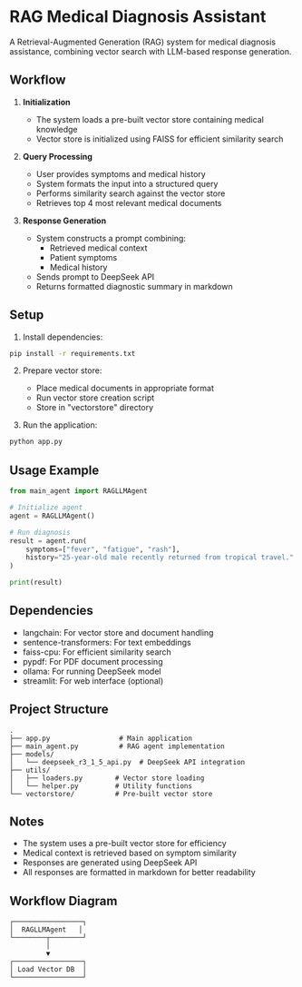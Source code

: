 # RAG Medical Diagnosis Assistant

A Retrieval-Augmented Generation (RAG) system for medical diagnosis assistance, combining vector search with LLM-based response generation.

## Workflow

1. **Initialization**
   - The system loads a pre-built vector store containing medical knowledge
   - Vector store is initialized using FAISS for efficient similarity search

2. **Query Processing**
   - User provides symptoms and medical history
   - System formats the input into a structured query
   - Performs similarity search against the vector store
   - Retrieves top 4 most relevant medical documents

3. **Response Generation**
   - System constructs a prompt combining:
     - Retrieved medical context
     - Patient symptoms
     - Medical history
   - Sends prompt to DeepSeek API
   - Returns formatted diagnostic summary in markdown

## Setup

1. Install dependencies:
```bash
pip install -r requirements.txt
```

2. Prepare vector store:
   - Place medical documents in appropriate format
   - Run vector store creation script
   - Store in "vectorstore" directory

3. Run the application:
```bash
python app.py
```

## Usage Example

```python
from main_agent import RAGLLMAgent

# Initialize agent
agent = RAGLLMAgent()

# Run diagnosis
result = agent.run(
    symptoms=["fever", "fatigue", "rash"],
    history="25-year-old male recently returned from tropical travel."
)

print(result)
```

## Dependencies

- langchain: For vector store and document handling
- sentence-transformers: For text embeddings
- faiss-cpu: For efficient similarity search
- pypdf: For PDF document processing
- ollama: For running DeepSeek model
- streamlit: For web interface (optional)

## Project Structure

```
.
├── app.py                 # Main application
├── main_agent.py          # RAG agent implementation
├── models/
│   └── deepseek_r3_1_5_api.py  # DeepSeek API integration
├── utils/
│   ├── loaders.py        # Vector store loading
│   └── helper.py         # Utility functions
└── vectorstore/          # Pre-built vector store
```

## Notes

- The system uses a pre-built vector store for efficiency
- Medical context is retrieved based on symptom similarity
- Responses are generated using DeepSeek API
- All responses are formatted in markdown for better readability

## Workflow Diagram

```
┌─────────────────┐
│  RAGLLMAgent   │
└────────┬────────┘
         │
         ▼
┌─────────────────┐
│ Load Vector DB  │
└─────────────────┘
```